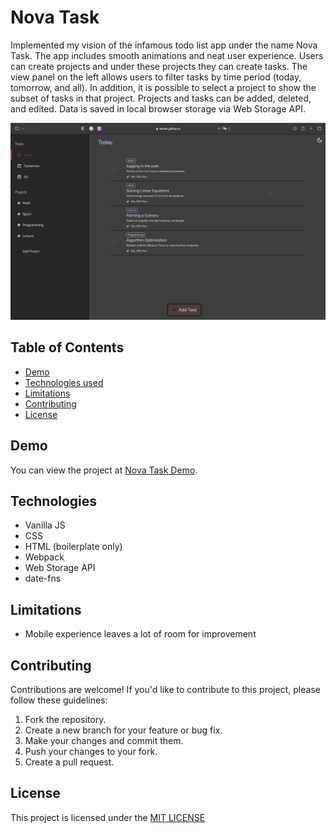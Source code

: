 
# Nova Task

Implemented my vision of the infamous todo list app under the name Nova Task. The app includes smooth animations and neat user experience. Users can create projects and under these projects they can create tasks. The view panel on the left allows users to filter tasks by time period (today, tomorrow, and all). In addition, it is possible to select a project to show the subset of tasks in that project. Projects and tasks can be added, deleted, and edited. Data is saved in local browser storage via Web Storage API.


![Home page screenshot](screenshot.png)


## Table of Contents

- [Demo](#demo)
- [Technologies used](#technologies)
- [Limitations](#limitations)
- [Contributing](#contributing)
- [License](#license)


## Demo

You can view the project at [Nova Task Demo](https://sevleo.github.io/nova_task/).


## Technologies

- Vanilla JS
- CSS
- HTML (boilerplate only)
- Webpack
- Web Storage API
- date-fns

## Limitations
- Mobile experience leaves a lot of room for improvement

## Contributing

 Contributions are welcome! If you'd like to contribute to this project, please follow these guidelines:

 1. Fork the repository.
 2. Create a new branch for your feature or bug fix.
 3. Make your changes and commit them.
 4. Push your changes to your fork.
 5. Create a pull request.


## License

 This project is licensed under the [MIT LICENSE](./LICENSE)